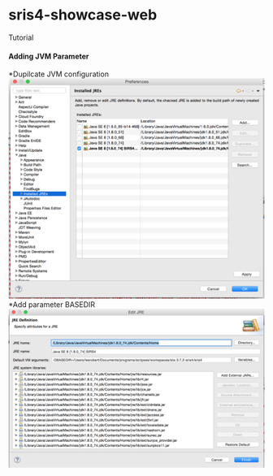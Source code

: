 # sris4-showcase-web
Tutorial
#### Adding JVM Parameter
*Dupilcate JVM configuration ![jvm_add_parameters](img/jvm_dupicated.png)
*Add parameter BASEDIR ![jvm_add_parameters](img/jvm_add_parameters.png)


